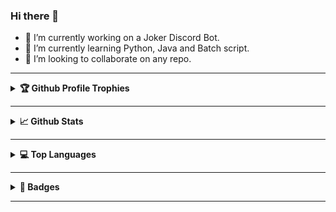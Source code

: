 ### Hi there 👋

<!--
**Mastermind-sap/Mastermind-sap** is a ✨ _special_ ✨ repository because its `README.md` (this file) appears on your GitHub profile.

Here are some ideas to get you started:

- 🤔 I’m looking for help with ...
- 💬 Ask me about ...
- 📫 How to reach me: ...
- 😄 Pronouns: ...
- ⚡ Fun fact: ...
-->

- 🔭 I’m currently working on a Joker Discord Bot.
- 🌱 I’m currently learning Python, Java and Batch script.
- 👯 I’m looking to collaborate on any repo.

---

<details>
<summary><b> 🏆 Github Profile Trophies </b></summary>
  
[![trophy](https://github-profile-trophy.vercel.app/?username=Mastermind-sap&theme=dracula)](https://github.com/ryo-ma/github-profile-trophy)

</details>

---

<details>
<summary><b> 📈 Github Stats </b></summary>

![Anurag's github stats](https://github-readme-stats.vercel.app/api?username=Mastermind-sap&show_icons=true&theme=radical)

</details>

---

<details>
<summary><b> 💻 Top Languages </b></summary>

[![Top Langs](https://github-readme-stats.vercel.app/api/top-langs/?username=Mastermind-sap&theme=radical)](https://github.com/anuraghazra/github-readme-stats)

</details>

---

<details>
<summary><b> 🎊 Badges </b></summary>

<a href="https://dev.to/mastermindsap">
  <img src="https://d2fltix0v2e0sb.cloudfront.net/dev-badge.svg" alt="Saptarshi Adhikari's DEV Profile" height="100" width="100">
</a>

<a href="https://hacktoberfest.digitalocean.com">
  <img src="https://res.cloudinary.com/practicaldev/image/fetch/s--ipK3ZYfm--/c_limit,f_auto,fl_progressive,q_80,w_375/https://dev-to-uploads.s3.amazonaws.com/uploads/badge/badge_image/80/hacktoberfest2020-badge_2.png" alt="Hacktober Fest 2020" height="100" width="100">
</a>

</details>

---
